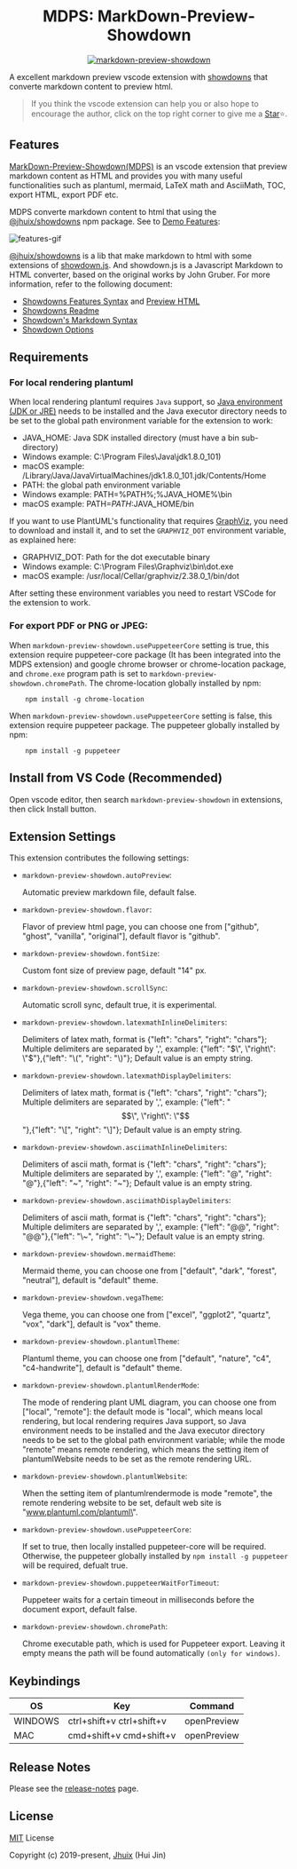 
<h1 align="center">MDPS: MarkDown-Preview-Showdown</h1>

<p align="center"><a href="https://jhuix.github.io/vscode-markdown-preview-showdown" target="_blank" rel="noopener noreferrer"><img src="https://jhuix.github.io/vscode-markdown-preview-showdown/screenshot/vscode-mdps.png" alt="markdown-preview-showdown"></a></p>

A excellent markdown preview vscode extension with [showdowns](https://github.com/jhuix/showdowns) that converte markdown content to preview html.

> If you think the vscode extension can help you or also hope to encourage the author, click on the top right corner to give me a [Star](https://github.com/jhuix/vscode-markdown-preview-showdown)⭐️.

## Features

[MarkDown-Preview-Showdown(MDPS)](https://marketplace.visualstudio.com/items?itemName=jhuix.markdown-preview-showdown) is an vscode extension that preview markdown content as HTML and provides you with many useful functionalities such as plantuml, mermaid, LaTeX math and AsciiMath, TOC, export HTML, export PDF etc.

MDPS converte markdown content to html that using the [@jhuix/showdowns](https://www.npmjs.com/package/@jhuix/showdowns) npm package. See to [Demo Features](https://jhuix.github.io/vscode-markdown-preview-showdown):

![features-gif](https://jhuix.github.io/vscode-markdown-preview-showdown/screenshot/mdps.gif)

[@jhuix/showdowns](https://github.com/jhuix/showdowns) is a lib that make markdown to html with some extensions of [showdown.js](https://github.com/showdownjs/showdown). And showdown.js is a Javascript Markdown to HTML converter, based on the original works by John Gruber. For more information, refer to the following document:

- [Showdowns Features Syntax](https://github.com/jhuix/showdowns/blob/master/public/showdowns-features.md) and [Preview HTML](https://jhuix.github.io/showdowns/demo/index.html)
- [Showdowns Readme](https://github.com/jhuix/showdowns/blob/master/README.md)
- [Showdown's Markdown Syntax](https://github.com/showdownjs/showdown/wiki/Showdown's-Markdown-syntax)
- [Showdown Options](https://github.com/showdownjs/showdown/wiki/Showdown-options)

## Requirements

### For local rendering plantuml
  
When local rendering plantuml requires `Java` support, so [Java environment (JDK or JRE)](https://www.oracle.com/technetwork/java/javase/downloads/index.html) needs to be installed and the Java executor directory needs to be set to the global path environment variable for the extension to work: 

- JAVA_HOME: Java SDK installed directory (must have a bin sub-directory)
- Windows example: C:\Program Files\Java\jdk1.8.0_101)
- macOS example: /Library/Java/JavaVirtualMachines/jdk1.8.0_101.jdk/Contents/Home
- PATH: the global path environment variable
- Windows example: PATH=%PATH%;%JAVA_HOME%\bin
- macOS example: PATH=$PATH:$JAVA_HOME/bin

If you want to use PlantUML's functionality that requires [GraphViz](https://www.graphviz.org/download/), you need to download and install it, and to set the `GRAPHVIZ_DOT` environment variable, as explained here:

- GRAPHVIZ_DOT: Path for the dot executable binary
- Windows example: C:\Program Files\Graphviz\bin\dot.exe
- macOS example: /usr/local/Cellar/graphviz/2.38.0_1/bin/dot

After setting these environment variables you need to restart VSCode for the extension to work.

### For export PDF or PNG or JPEG:

  When `markdown-preview-showdown.usePuppeteerCore` setting is true, this extension require puppeteer-core package (It has been integrated into the MDPS extension) and google chrome browser or chrome-location package, and `chrome.exe` program path is set to `markdown-preview-showdown.chromePath`. The chrome-location globally installed by npm:

        npm install -g chrome-location

  When `markdown-preview-showdown.usePuppeteerCore` setting is false, this extension require puppeteer package. The puppeteer globally installed by npm:

        npm install -g puppeteer


## Install from VS Code (Recommended)

Open vscode editor, then search `markdown-preview-showdown` in extensions, then click Install button.

## Extension Settings

This extension contributes the following settings:

* `markdown-preview-showdown.autoPreview`:

    Automatic preview markdown file, default false.

* `markdown-preview-showdown.flavor`:

    Flavor of preview html page, you can choose one from ["github", "ghost", "vanilla", "original"], default flavor is "github".

* `markdown-preview-showdown.fontSize`:

    Custom font size of preview page, default "14" px.

* `markdown-preview-showdown.scrollSync`:

    Automatic scroll sync, default true, it is experimental.

* `markdown-preview-showdown.latexmathInlineDelimiters`:

  Delimiters of latex math, format is {\"left\": \"chars\", \"right\": \"chars\"}; Multiple delimiters are separated by ',', example: {\"left\": \"$\", \"right\": \"$\"},{\"left\": \"\\(\", \"right\": \"\\)\"}; Default value is an empty string.

* `markdown-preview-showdown.latexmathDisplayDelimiters`:

  Delimiters of latex math, format is {\"left\": \"chars\", \"right\": \"chars\"}; Multiple delimiters are separated by ',', example: {\"left\": \"$$\", \"right\": \"$$\"},{\"left\": \"\\[\", \"right\": \"\\]\"}; Default value is an empty string.

* `markdown-preview-showdown.asciimathInlineDelimiters`:

  Delimiters of ascii math, format is {\"left\": \"chars\", \"right\": \"chars\"}; Multiple delimiters are separated by ',', example: {\"left\": \"@\", \"right\": \"@\"},{\"left\": \"~\", \"right\": \"~\"}; Default value is an empty string.

* `markdown-preview-showdown.asciimathDisplayDelimiters`:

  Delimiters of ascii math, format is {\"left\": \"chars\", \"right\": \"chars\"}; Multiple delimiters are separated by ',', example: {\"left\": \"@@\", \"right\": \"@@\"},{\"left\": \"\\~\", \"right\": \"\\~\"}; Default value is an empty string.

* `markdown-preview-showdown.mermaidTheme`:

    Mermaid theme, you can choose one from ["default", "dark", "forest", "neutral"], default is "default" theme.

* `markdown-preview-showdown.vegaTheme`:

    Vega theme, you can choose one from ["excel", "ggplot2", "quartz", "vox", "dark"], default is "vox"  theme.

* `markdown-preview-showdown.plantumlTheme`:

    Plantuml theme, you can choose one from ["default", "nature", "c4", "c4-handwrite"], default is "default" theme.

* `markdown-preview-showdown.plantumlRenderMode`:

    The mode of rendering plant UML diagram, you can choose one from [\"local\", \"remote\"]: the default mode is \"local\", which means local rendering, but local rendering requires Java support, so Java environment needs to be installed and the Java executor directory needs to be set to the global path environment variable; while the mode \"remote\" means remote rendering, which means the setting item of plantumlWebsite needs to be set as the remote rendering URL.

* `markdown-preview-showdown.plantumlWebsite`:

    When the setting item of plantumlrendermode is mode \"remote\", the remote rendering website to be set, default web site is \"www.plantuml.com/plantuml\".

* `markdown-preview-showdown.usePuppeteerCore`:

    If set to true, then locally installed puppeteer-core will be required. Otherwise, the puppeteer globally installed by `npm install -g puppeteer` will be required, defualt true.

* `markdown-preview-showdown.puppeteerWaitForTimeout`:

    Puppeteer waits for a certain timeout in milliseconds before the document export, default false.

* `markdown-preview-showdown.chromePath`:

    Chrome executable path, which is used for Puppeteer export. Leaving it empty means the path will be found automatically `(only for windows)`.

## Keybindings

|OS|Key|Command|
|----|-----|----|
|WINDOWS|ctrl+shift+v ctrl+shift+v| openPreview |
|MAC|cmd+shift+v cmd+shift+v| openPreview |

## Release Notes

Please see the [release-notes](https://github.com/jhuix/vscode-markdown-preview-showdown/blob/master/docs/release-notes.md) page.

## License

[MIT](https://github.com/jhuix/vscode-markdown-preview-showdown/blob/master/LICENSE) License

Copyright (c) 2019-present, [Jhuix](mailto:jhuix0117@gmail.com) (Hui Jin)